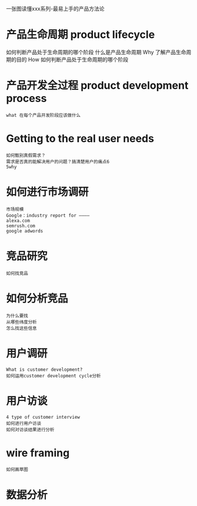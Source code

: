 一张图读懂xxx系列-最易上手的产品方法论

# 产品生命周期 product lifecycle
如何判断产品处于生命周期的哪个阶段
  什么是产品生命周期
  Why 了解产品生命周期的目的
  How 如何判断产品处于生命周期的哪个阶段

# 产品开发全过程 product development process
	what 在每个产品开发阶段应该做什么

# Getting to the real user needs
	如何甄别真假需求？
	需求是否真的能解决用户的问题？搞清楚用户的痛点6
	5why

# 如何进行市场调研
	市场规模
	Google：industry report for ———— 
	alexa.com
	semrush.com
	google adwords


# 竞品研究
	如何找竞品

# 如何分析竞品
	为什么要找
	从哪些纬度分析
	怎么找这些信息

# 用户调研
	What is customer development?
	如何运用customer development cycle分析

# 用户访谈
	4 type of customer interview
	如何进行用户访谈
	如何对访谈结果进行分析

# wire framing
	如何画草图


# 数据分析
	










